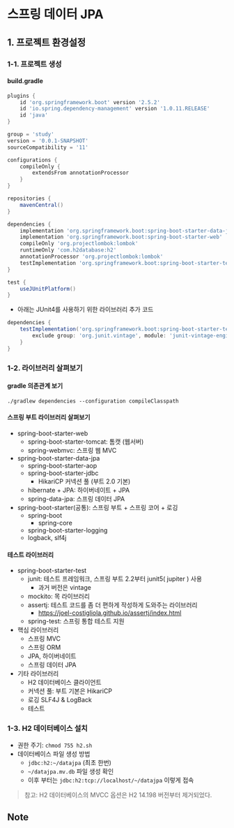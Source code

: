 # 스프링 데이터 JPA

## 1. 프로젝트 환경설정

### 1-1. 프로젝트 생성

#### build.gradle

```groovy
plugins {
    id 'org.springframework.boot' version '2.5.2'
    id 'io.spring.dependency-management' version '1.0.11.RELEASE'
    id 'java'
}

group = 'study'
version = '0.0.1-SNAPSHOT'
sourceCompatibility = '11'

configurations {
    compileOnly {
        extendsFrom annotationProcessor
    }
}

repositories {
    mavenCentral()
}

dependencies {
    implementation 'org.springframework.boot:spring-boot-starter-data-jpa'
    implementation 'org.springframework.boot:spring-boot-starter-web'
    compileOnly 'org.projectlombok:lombok'
    runtimeOnly 'com.h2database:h2'
    annotationProcessor 'org.projectlombok:lombok'
    testImplementation 'org.springframework.boot:spring-boot-starter-test'
}

test {
    useJUnitPlatform()
}

```

* 아래는 JUnit4를 사용하기 위한 라이브러리 추가 코드

```groovy
dependencies {
    testImplementation('org.springframework.boot:spring-boot-starter-test') {
        exclude group: 'org.junit.vintage', module: 'junit-vintage-engine'
    }
}
```

### 1-2. 라이브러리 살펴보기

#### gradle 의존관계 보기

```
./gradlew dependencies --configuration compileClasspath
```

#### 스프링 부트 라이브러리 살펴보기

* spring-boot-starter-web
    * spring-boot-starter-tomcat: 톰캣 (웹서버)
    * spring-webmvc: 스프링 웹 MVC
* spring-boot-starter-data-jpa
    * spring-boot-starter-aop
    * spring-boot-starter-jdbc
        * HikariCP 커넥션 풀 (부트 2.0 기본)
    * hibernate + JPA: 하이버네이트 + JPA
    * spring-data-jpa: 스프링 데이터 JPA
* spring-boot-starter(공통): 스프링 부트 + 스프링 코어 + 로깅
    * spring-boot
        * spring-core
    * spring-boot-starter-logging
    * logback, slf4j

#### 테스트 라이브러리

* spring-boot-starter-test
    * junit: 테스트 프레임워크, 스프링 부트 2.2부터 junit5( jupiter ) 사용
        * 과거 버전은 vintage
    * mockito: 목 라이브러리
    * assertj: 테스트 코드를 좀 더 편하게 작성하게 도와주는 라이브러리
        * https://joel-costigliola.github.io/assertj/index.html
    * spring-test: 스프링 통합 테스트 지원
* 핵심 라이브러리
    * 스프링 MVC
    * 스프링 ORM
    * JPA, 하이버네이트
    * 스프링 데이터 JPA
* 기타 라이브러리
    * H2 데이터베이스 클라이언트
    * 커넥션 풀: 부트 기본은 HikariCP
    * 로깅 SLF4J & LogBack
    * 테스트

### 1-3. H2 데이터베이스 설치

* 권한 주기: `chmod 755 h2.sh`
* 데이터베이스 파일 생성 방법
    * `jdbc:h2:~/datajpa` (최초 한번)
    * `~/datajpa.mv.db` 파일 생성 확인
    * 이후 부터는 `jdbc:h2:tcp://localhost/~/datajpa` 이렇게 접속

> 참고: H2 데이터베이스의 MVCC 옵션은 H2 14.198 버전부터 제거되었다.

## Note